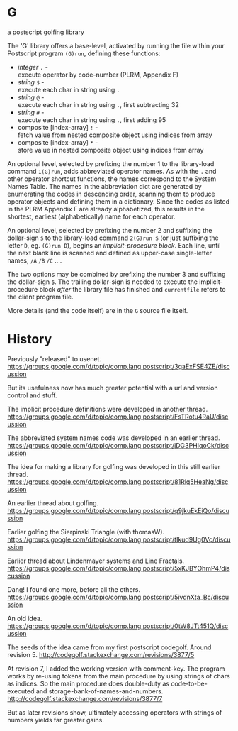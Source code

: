 # G
a postscript golfing library

The 'G' library offers a base-level, activated by running the file within your Postscript program `(G)run`, defining these functions:

 * *integer*  `.`  *-*  
    execute operator by code-number (PLRM, Appendix F)
 * *string*  `$`  *-*  
    execute each char in string using `.`
 * *string*  `@`  *-*  
    execute each char in string using `.`, first subtracting 32
 * *string*  `#`  *-*  
    execute each char in string using `.`, first adding 95
 * composite [index-array]  `!`  *-*  
    fetch value from nested composite object using indices from array
 * composite [index-array]  `*`  *-*  
    store value in nested composite object using indices from array

An optional level, selected by prefixing the number 1 to the library-load command `1(G)run`, adds abbreviated operator names. As with the `.` and other operator shortcut functions, the names correspond to the System Names Table. The names in the abbreviation dict are generated by enumerating the codes in descending order, scanning them to produce operator objects and defining them in a dictionary. Since the codes as listed in the PLRM Appendix F are already alphabetized, this results in the shortest, earliest (alphabetically) name for each operator.

An optional level, selected by prefixing the number 2 and suffixing the dollar-sign `$` to the library-load command `2(G)run $` (or just suffixing the letter `D`, eg. `(G)run D`), begins an *implicit-procedure block*. Each line, until the next blank line is scanned and defined as upper-case single-letter names, `/A` `/B` `/C` ....

The two options may be combined by prefixing the number 3 and suffixing the dollar-sign `$`. The trailing dollar-sign is needed to execute the implicit-procedure block *after* the library file has finished and `currentfile` refers to the client program file.

More details (and the code itself) are in the `G` source file itself.

# History

Previously "released" to usenet.
https://groups.google.com/d/topic/comp.lang.postscript/3gaExFSE4ZE/discussion

But its usefulness now has much greater potential with a url and version control and stuff.

The implicit procedure definitions were developed in another thread.
https://groups.google.com/d/topic/comp.lang.postscript/FsTRotu4RaU/discussion

The abbreviated system names code was developed in an earlier thread.
https://groups.google.com/d/topic/comp.lang.postscript/jDG3PHIqoCk/discussion

The idea for making a library for golfing was developed in this still earlier thread.
https://groups.google.com/d/topic/comp.lang.postscript/81Rlq5HeaNg/discussion

An earlier thread about golfing.
https://groups.google.com/d/topic/comp.lang.postscript/q9jkuEkEiQo/discussion

Earlier golfing the Sierpinski Triangle (with thomasW).
https://groups.google.com/d/topic/comp.lang.postscript/tIkud9Ug0Vc/discussion

Earlier thread about Lindenmayer systems and Line Fractals.
https://groups.google.com/d/topic/comp.lang.postscript/5xKJBYOhmP4/discussion

Dang! I found one more, before all the others.
https://groups.google.com/d/topic/comp.lang.postscript/5ivdnXta_Bc/discussion

An old idea.
https://groups.google.com/d/topic/comp.lang.postscript/0tW8JTt451Q/discussion

The seeds of the idea came from my first postscript codegolf. Around revision 5.
http://codegolf.stackexchange.com/revisions/3877/5

At revision 7, I added the working version with comment-key. The program works by re-using tokens from the main procedure by using strings of chars as indices. So the main procedure does double-duty as code-to-be-executed and storage-bank-of-names-and-numbers.
http://codegolf.stackexchange.com/revisions/3877/7

But as later revisions show, ultimately accessing operators with strings of numbers yields far greater gains.
